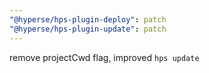 ```yaml
---
"@hyperse/hps-plugin-deploy": patch
"@hyperse/hps-plugin-update": patch
---
```


remove projectCwd flag, improved `hps update`
